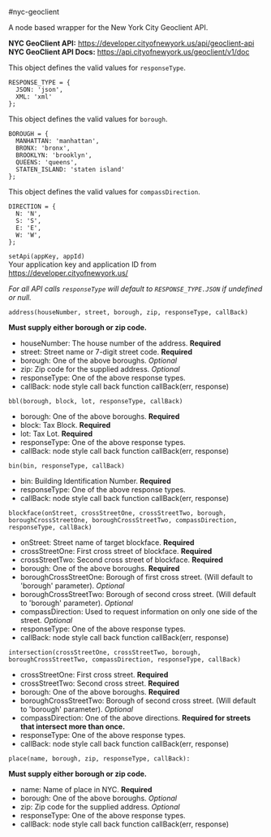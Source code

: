 #nyc-geoclient

A node based wrapper for the New York City Geoclient API.  



**NYC GeoClient API:** https://developer.cityofnewyork.us/api/geoclient-api  
**NYC GeoClient API Docs:** https://api.cityofnewyork.us/geoclient/v1/doc  


This object defines the valid values for `responseType`.
```
RESPONSE_TYPE = {
  JSON: 'json',
  XML: 'xml'
};
```  


This object defines the valid values for `borough`.
```
BOROUGH = {
  MANHATTAN: 'manhattan',
  BRONX: 'bronx',
  BROOKLYN: 'brooklyn',
  QUEENS: 'queens',
  STATEN_ISLAND: 'staten island'
};
```  


This object defines the valid values for `compassDirection`.
```
DIRECTION = {
  N: 'N',
  S: 'S',
  E: 'E',
  W: 'W',
};
```  


`setApi(appKey, appId)`  
  Your application key and application ID from https://developer.cityofnewyork.us/


*For all API calls `responseType` will default to `RESPONSE_TYPE.JSON` if undefined or null.*

```
address(houseNumber, street, borough, zip, responseType, callBack)
```  
  **Must supply either borough or zip code.**  
  - houseNumber: The house number of the address. **Required**  
  - street: Street name or 7-digit street code. **Required**  
  - borough: One of the above boroughs. *Optional*  
  - zip: Zip code for the supplied address. *Optional*  
  - responseType: One of the above response types.   
  - callBack: node style call back function callBack(err, response)  

```
bbl(borough, block, lot, responseType, callBack)
```
  - borough: One of the above boroughs. **Required**  
  - block: Tax Block. **Required**   
  - lot: Tax Lot. **Required**   
  - responseType: One of the above response types.   
  - callBack: node style call back function callBack(err, response)

```
bin(bin, responseType, callBack)
```
  - bin: Building Identification Number. **Required**   
  - responseType: One of the above response types.   
  - callBack: node style call back function callBack(err, response)  

```
blockface(onStreet, crossStreetOne, crossStreetTwo, borough, boroughCrossStreetOne, boroughCrossStreetTwo, compassDirection, responseType, callBack)
```
  - onStreet: Street name of target blockface. **Required**   
  - crossStreetOne: First cross street of blockface. **Required**   
  - crossStreetTwo: Second cross street of blockface. **Required**   
  - borough: One of the above boroughs. **Required**    
  - boroughCrossStreetOne: Borough of first cross street. (Will default to 'borough' parameter). *Optional*  
  - boroughCrossStreetTwo: Borough of second cross street. (Will default to 'borough' parameter). *Optional*  
  - compassDirection: Used to request information on only one side of the street. *Optional*  
  - responseType: One of the above response types.   
  - callBack: node style call back function callBack(err, response)  

```
intersection(crossStreetOne, crossStreetTwo, borough, boroughCrossStreetTwo, compassDirection, responseType, callBack)
```
  - crossStreetOne: First cross street. **Required**   
  - crossStreetTwo: Second cross street. **Required**   
  - borough: One of the above boroughs. **Required**     
  - boroughCrossStreetTwo: Borough of second cross street. (Will default to 'borough' parameter). *Optional*  
  - compassDirection: One of the above directions. **Required for streets that intersect more than once.**  
  - responseType: One of the above response types.   
  - callBack: node style call back function callBack(err, response)  

```
place(name, borough, zip, responseType, callBack):
```  
  **Must supply either borough or zip code.**  
  - name: Name of place in NYC. **Required**   
  - borough: One of the above boroughs. *Optional*  
  - zip: Zip code for the supplied address. *Optional*  
  - responseType: One of the above response types.   
  - callBack: node style call back function callBack(err, response)  
